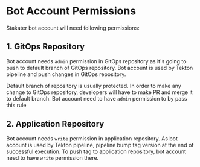 # Bot Account Permissions

Stakater bot account will need following permissions:

## 1. GitOps Repository

Bot account needs `admin` permission in GitOps repository as it's going to push to default branch of GitOps repository. Bot account is used by Tekton pipeline and push changes in GitOps repository.

Default branch of repository is usually protected. In order to make any change to GitOps repository, developers will have to make PR and merge it to default branch. Bot account need to have `admin` permission to by pass this rule

## 2. Application Repository

Bot account needs `write` permission in application repository. As bot account is used by Tekton pipeline, pipeline bump tag version at the end of successful execution. To push tag to application repository, bot account need to have `write` permission there.
